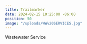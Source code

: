 ```yaml
---
title: Trailmarker
date: 2024-02-15 10:25:00 -06:00
position: 50
image: "/uploads/WW%20SERVICES.jpg"
---
```


Wastewater Service